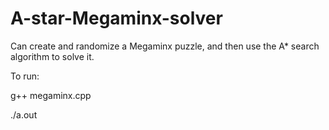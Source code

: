 # A-star-Megaminx-solver
Can create and randomize a Megaminx puzzle, and then use the A* search algorithm to solve it.

To run:

g++ megaminx.cpp

./a.out
